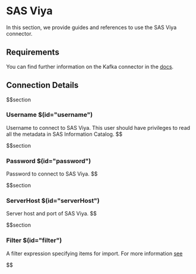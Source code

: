 # SAS Viya

In this section, we provide guides and references to use the SAS Viya connector.

## Requirements
You can find further information on the Kafka connector in the [docs](https://docs.open-metadata.org/connectors/metadata/atlas).

## Connection Details

$$section
### Username $(id="username")

Username to connect to SAS Viya. This user should have privileges to read all the metadata in SAS Information Catalog.
$$

$$section
### Password $(id="password")

Password to connect to SAS Viya.
$$

$$section
### ServerHost $(id="serverHost")

Server host and port of SAS Viya.
$$

$$section
### Filter $(id="filter")

A filter expression specifying items for import. For more information [see](https://developer.sas.com/apis/rest/DataManagement/#catalog-search)

$$

